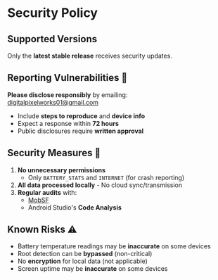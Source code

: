 # Security Policy  

## Supported Versions  
Only the **latest stable release** receives security updates.

## Reporting Vulnerabilities 🚨  
**Please disclose responsibly** by emailing:  
[digitalpixelworks01@gmail.com](mailto:digitalpixelworks01@gmail.com)  

- Include **steps to reproduce** and **device info**  
- Expect a response within **72 hours**  
- Public disclosures require **written approval**  

## Security Measures 🔐  
1. **No unnecessary permissions**  
   - Only `BATTERY_STATS` and `INTERNET` (for crash reporting)  
2. **All data processed locally** - No cloud sync/transmission  
3. **Regular audits** with:  
   - [MobSF](https://github.com/MobSF/Mobile-Security-Framework-MobSF)  
   - Android Studio's **Code Analysis**  

## Known Risks ⚠️  
- Battery temperature readings may be **inaccurate** on some devices  
- Root detection can be **bypassed** (non-critical)
- No **encryption** for local data (not applicable)
- Screen uptime may be **inaccurate** on some devices